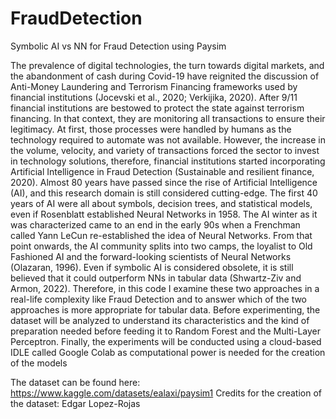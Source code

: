 # FraudDetection
Symbolic AI vs NN for Fraud Detection using Paysim

The prevalence of digital technologies, the turn towards digital markets, and the abandonment of cash during Covid-19 have reignited the discussion of Anti-Money 
Laundering and Terrorism Financing frameworks used by financial institutions (Jocevski et al., 2020; Verkijika, 2020). After 9/11 financial institutions are bestowed 
to protect the state against terrorism financing. In that context, they are monitoring all transactions to ensure their legitimacy. At first, those processes were 
handled by humans as the technology required to automate was not available. However, the increase in the volume, velocity, and variety of transactions forced the 
sector to invest in technology solutions, therefore, financial institutions started incorporating Artificial Intelligence in Fraud Detection 
(Sustainable and resilient finance, 2020). 
Almost 80 years have passed since the rise of Artificial Intelligence (AI), and this research domain is still considered cutting-edge. The first 40 years of AI were 
all about symbols, decision trees, and statistical models, even if Rosenblatt established Neural Networks in 1958. The AI winter as it was characterized came to an 
end in the early 90s when a Frenchman called Yann LeCun re-established the idea of Neural Networks. From that point onwards, the AI community splits into two camps, 
the loyalist to Old Fashioned AI and the forward-looking scientists of Neural Networks (Olazaran, 1996). Even if symbolic AI is considered obsolete, it is still 
believed that it could outperform NNs in tabular data (Shwartz-Ziv and Armon, 2022). 
Therefore, in this code I examine these two approaches in a real-life complexity like Fraud Detection and to answer which of the two approaches is more 
appropriate for tabular data. Before experimenting, the dataset will be analyzed to understand its characteristics and the kind of preparation needed before 
feeding it to Random Forest and the Multi-Layer Perceptron. Finally, the experiments will be conducted using a cloud-based IDLE called Google Colab as computational 
power is needed for the creation of the models 

The dataset can be found here: https://www.kaggle.com/datasets/ealaxi/paysim1 
Credits for the creation of the dataset: Edgar Lopez-Rojas
